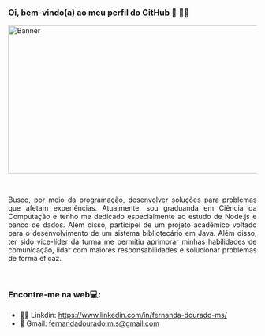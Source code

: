 ### Oi, bem-vindo(a) ao meu perfil do GitHub 👋 :woman_technologist:

<img src="https://user-images.githubusercontent.com/102569427/219814019-b9c26c5b-8ad1-4b44-b034-28626e65d18b.png" class="centerImage" alt="Banner" height="300" width="980"></p>

<p><br/></p>

<p align="justify"> Busco, por meio da programação, desenvolver soluções para problemas que afetam experiências. Atualmente, sou graduanda em Ciência da Computação e tenho me dedicado especialmente ao estudo de Node.js e banco de dados. Além disso, participei de um projeto acadêmico voltado para o desenvolvimento de um sistema bibliotecário em Java. Além disso, ter sido vice-líder da turma me permitiu aprimorar minhas habilidades de comunicação, lidar com maiores responsabilidades e solucionar problemas de forma eficaz.</p>

<p><br/></p>

### Encontre-me na web:computer::
* :red_haired_woman: Linkdin: https://www.linkedin.com/in/fernanda-dourado-ms/
* :email: Gmail: fernandadourado.m.s@gmail.com


